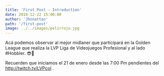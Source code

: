 ```yaml
---
title: 'First Post - Introduction'
date: 2018-12-22 15:00:00
author: 'Jhonattan'
path: '/first-post'
image: ../../images/pelirrojo.jpg
---
```


Acá podemos observar al mejor midlaner que participará en la Golden League que realiza la LVP Liga de Videojuegos Profesional y al lado #Hobbler. 😎🐯

Recuerden que iniciamos el 21 de enero desde las 7:00 Pm pendientes del http://twitch.tv/LVPcol .
